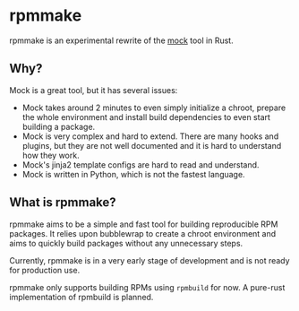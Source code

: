 # rpmmake

rpmmake is an experimental rewrite of the [mock](https://rpm-software-management.github.io/mock/) tool in Rust.

## Why?
Mock is a great tool, but it has several issues:
- Mock takes around 2 minutes to even simply initialize a chroot, prepare the whole environment and install build dependencies to even start building a package.
- Mock is very complex and hard to extend. There are many hooks and plugins, but they are not well documented and it is hard to understand how they work.
- Mock's jinja2 template configs are hard to read and understand.
- Mock is written in Python, which is not the fastest language.

## What is rpmmake?

rpmmake aims to be a simple and fast tool for building reproducible RPM packages. It relies upon bubblewrap to create a chroot environment and aims to quickly build packages without any unnecessary steps.

Currently, rpmmake is in a very early stage of development and is not ready for production use.

rpmmake only supports building RPMs using `rpmbuild` for now. A pure-rust implementation of rpmbuild is planned.